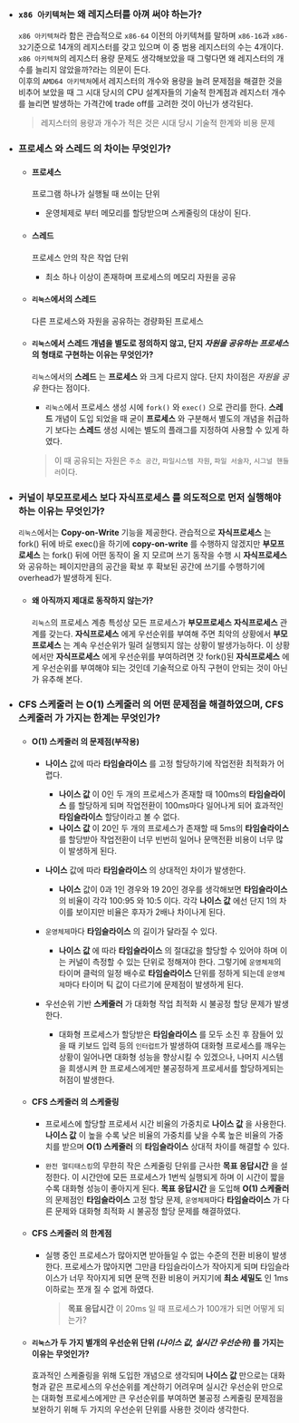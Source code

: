 - ### `x86 아키텍쳐`는 왜 레지스터를 아껴 써야 하는가?
	`x86 아키텍쳐`라 함은 관습적으로 `x86-64` 이전의 아키텍쳐를 말하며 `x86-16`과 `x86-32`기준으로 14개의 레지스터를 갖고 있으며 이 중 범용 레지스터의 수는 4개이다. `x86 아키텍쳐`의 레지스터 용량 문제도 생각해보았을 때 그렇다면 왜 레지스터의 개수를 늘리지 않았을까?라는 의문이 든다.  
	이후의 `AMD64 아키텍쳐`에서 레지스터의 개수와 용량을 늘려 문제점을 해결한 것을 비추어 보았을 때 그 시대 당시의 CPU 설계자들의 기술적 한계점과 레지스터 개수를 늘리면 발생하는 가격간에 trade off를 고려한 것이 아닌가 생각된다.

	> 레지스터의 용량과 개수가 적은 것은 시대 당시 기술적 한계와 비용 문제
	
- ### __프로세스__ 와 __스레드__ 의 차이는 무엇인가?
	
	- #### __프로세스__
		프로그램 하나가 실행될 때 쓰이는 단위
		- 운영체제로 부터 메모리를 할당받으며 스케줄링의 대상이 된다.
	- #### __스레드__
		프로세스 안의 작은 작업 단위
		- 최소 하나 이상이 존재하며 프로세스의 메모리 자원을 공유
	
	- #### `리눅스`에서의 __스레드__
		다른 프로세스와 자원을 공유하는 경량화된 프로세스
		
	- #### `리눅스`에서 __스레드__ 개념을 별도로 정의하지 않고, 단지 *자원을 공유하는 프로세스* 의 형태로 구현하는 이유는 무엇인가?
		`리눅스`에서의 __스레드__ 는 __프로세스__ 와 크게 다르지 않다. 단지 차이점은 *자원을 공유* 한다는 점이다.  
		
		- `리눅스`에서 프로세스 생성 시에 `fork()` 와 `exec()` 으로 관리를 한다. __스레드__ 개념이 도입 되었을 때 굳이 __프로세스__ 와 구분해서 별도의 개념을 취급하기 보다는 __스레드__ 생성 시에는 별도의 플래그를 지정하여  사용할 수 있게 하였다.
		
		> 이 때 공유되는 자원은 `주소 공간`, `파일시스템 자원`, `파일 서술자`, `시그널 핸들러`이다.
		
- ### 커널이 __부모프로세스__ 보다 __자식프로세스__ 를 의도적으로 먼저 실행해야 하는 이유는 무엇인가?
	`리눅스`에서는 __Copy-on-Write__ 기능을 제공한다. 관습적으로 __자식프로세스__ 는 fork() 뒤에 바로 exec()을 하기에 __copy-on-write__ 를 수행하지 않겠지만 __부모프로세스__ 는 fork() 뒤에 어떤 동작이 올 지 모르며 쓰기 동작을 수행 시 __자식프로세스__ 와 공유하는 페이지만큼의 공간을 확보 후 확보된 공간에 쓰기를 수행하기에 overhead가 발생하게 된다.  
		
	- #### 왜 아직까지 제대로 동작하지 않는가?
		`리눅스`의 프로세스 계층 특성상 모든 프로세스가 __부모프로세스__ __자식프로세스__ 관계를 갖는다. __자식프로세스__ 에게 우선순위를 부여해 주면 최악의 상황에서 __부모프로세스__ 는 계속 우선순위가 밀려 실행되지 않는 상황이 발생가능하다. 이 상황에서만 __자식프로세스__ 에게 우선순위를 부여하려면 갓 fork()된 __자식프로세스__ 에게 우선순위를 부여해야 되는 것인데 기술적으로 아직 구현이 안되는 것이 아닌가 유추해 본다.
		
- ### __CFS 스케줄러__ 는 __O(1) 스케줄러__ 의 어떤 문제점을 해결하였으며, __CFS 스케줄러__ 가 가지는 한계는 무엇인가?

	- #### __O(1) 스케줄러__ 의 문제점(부작용)
		- __나이스__ 값에 따라 __타임슬라이스__ 를 고정 할당하기에 작업전환 최적화가 어렵다.
			- __나이스 값__ 이 0인 두 개의 프로세스가 존재할 때 100ms의 __타임슬라이스__ 를 할당하게 되며 작업전환이 100ms마다 일어나게 되어 효과적인 __타임슬라이스__ 할당이라고 볼 수 없다.
			- __나이스 값__ 이 20인 두 개의 프로세스가 존재할 때 5ms의 __타임슬라이스__ 를 할당받아 작업전환이 너무 빈번히 일어나 문맥전환 비용이 너무 많이 발생하게 된다.
		
		- __나이스__ 값에 따라 __타임슬라이스__ 의 상대적인 차이가 발생한다.
			- __나이스__ 값이 0과 1인 경우와 19 20인 경우를 생각해보면 __타임슬라이스__ 의 비율이 각각 100:95 와 10:5 이다. 각각 __나이스 값__ 에선 단지 1의 차이를 보이지만 비율은 후자가 2배나 차이나게 된다.
			
		- `운영체제`마다 __타임슬라이스__ 의 길이가 달라질 수 있다.
			- __나이스 값__ 에 따라 __타임슬라이스__ 의 절대값을 할당할 수 있어야 하며 이는 커널이 측정할 수 있는 단위로 정해져야 한다. 그렇기에 `운영체제`의 타이머 클럭의 일정 배수로 __타임슬라이스__ 단위를 정하게 되는데 `운영체제`마다 타이머 틱 값이 다르기에 문제점이 발생하게 된다.
			
		- 우선순위 기반 __스케줄러__ 가 대화형 작업 최적화 시 불공정 할당 문제가 발생한다.
			- 대화형 프로세스가 할당받은 __타임슬라이스__ 를 모두 소진 후 잠들어 있을 때 키보드 입력 등의 `인터럽트`가 발생하여 대화형 프로세스를 깨우는 상황이 일어나면 대화형 성능을 향상시킬 수 있겠으나, 나머지 시스템을 희생시켜 한 프로세스에게만 불공정하게 프로세서를 할당하게되는 허점이 발생한다.
			
	- #### __CFS 스케줄러__ 의 스케줄링
		- 프로세스에 할당할 프로세서 시간 비율의 가중치로 __나이스 값__ 을 사용한다. 
			__나이스 값__ 이 높을 수록 낮은 비율의 가중치를 낮을 수록 높은 비율의 가중치를 받으며 __O(1) 스케줄러__ 의 __타임슬라이스__ 상대적 차이를 해결할 수 있다.
		
		- `완전 멀티태스킹`의 무한히 작은 스케줄링 단위를 근사한 __목표 응답시간__ 을 설정한다.
			이 시간안에 모든 프로세스가 1번씩 실행되게 하며 이 시간이 짧을 수록 대화형 성능이 좋아지게 된다. __목표 응답시간__ 을 도입해 __O(1) 스케줄러__ 의 문제점인 __타임슬라이스__ 고정 할당 문제, `운영체제`마다 __타임슬라이스__ 가 다른 문제와 대화형 최적화 시 불공정 할당 문제를 해결하였다.
		
	- #### __CFS 스케줄러__ 의 한계점
		- 실행 중인 프로세스가 많아지면 받아들일 수 없는 수준의 전환 비용이 발생한다.
			프로세스가 많아지면 그만큼 타임슬라이스가 작아지게 되며 타임슬라이스가 너무 작아지게 되면 문맥 전환 비용이 커지기에 __최소 세밀도__ 인 1ms 이하로는 쪼개 질 수 없게 하였다. 
			
			> __목표 응답시간__ 이 20ms 일 때 프로세스가 100개가 되면 어떻게 되는가?
		
	- #### `리눅스`가 두 가지 별개의 우선순위 단위 *(나이스 값, 실시간 우선순위)* 를 가지는 이유는 무엇인가?
		효과적인 스케줄링을 위해 도입한 개념으로 생각되며 __나이스 값__ 만으로는 대화형과 같은 프로세스의 우선순위를 계산하기 어려우며 실시간 우선순위 만으로는 대화형 프로세스에게만 큰 우선순위를 부여하면 불공정 스케줄링 문제점을 보완하기 위해 두 가지의 우선순위 단위를 사용한 것이라 생각한다.
	